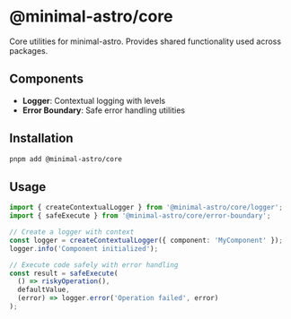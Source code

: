 # @minimal-astro/core

Core utilities for minimal-astro. Provides shared functionality used across packages.

## Components

- **Logger**: Contextual logging with levels
- **Error Boundary**: Safe error handling utilities

## Installation

```bash
pnpm add @minimal-astro/core
```

## Usage

```typescript
import { createContextualLogger } from '@minimal-astro/core/logger';
import { safeExecute } from '@minimal-astro/core/error-boundary';

// Create a logger with context
const logger = createContextualLogger({ component: 'MyComponent' });
logger.info('Component initialized');

// Execute code safely with error handling
const result = safeExecute(
  () => riskyOperation(),
  defaultValue,
  (error) => logger.error('Operation failed', error)
);
```
